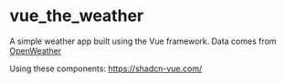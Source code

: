 # vue_the_weather

A simple weather app built using the Vue framework. Data comes from [OpenWeather](https://openweathermap.org/)

Using these components: https://shadcn-vue.com/
